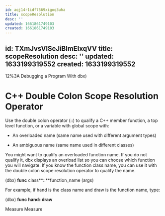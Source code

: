 ```yaml
---
id: aqj14r1idf7569xigoq3uha
title: scopeResolution
desc: ''
updated: 1661861749103
created: 1661861749103
---
```



id: TXmJvsVlSeJiBlmEIxqVV
title: scopeResolution
desc: ''
updated: 1633199319552
created: 1633199319552
---
12%3A Debugging a Program With dbx)

# C++ Double Colon Scope Resolution Operator

Use the double colon operator (::) to qualify a C++ member function, a top level function, or a variable with global scope with:

* An overloaded name (same name used with different argument types)
    
* An ambiguous name (same name used in different classes)
    

You might want to qualify an overloaded function name. If you do not qualify it, dbx displays an overload list so you can choose which function you will navigate. If you know the function class name, you can use it with the double colon scope resolution operator to qualify the name.

(dbx) **func** class**::**function_name (args)

For example, if hand is the class name and draw is the function name, type:

(dbx) **func** **hand::draw**

Measure
Measure
